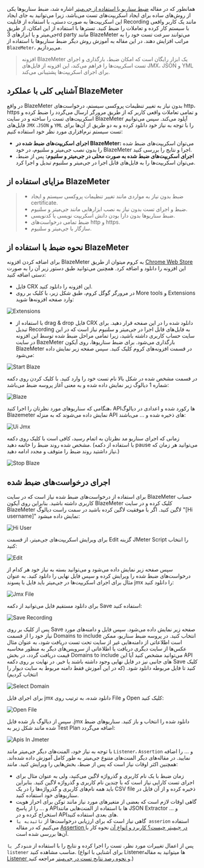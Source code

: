 همانطور که در مقاله [ضبط سناریو با استفاده از جی‌میتر](https://docs.google.com/document/u/0/d/149gUOIHL3N8ffCTiKAk9PWN_7Owww3zlL7ot2b-K0v8/edit) اشاره شد، ضبط سناریوها یکی از روش‌های ساده برای ایجاد اسکریپت‌های تست می‌باشد، زیرا می‌توانید به جای ایجاد این اسکریپت‌ها به صورت دستی، با استفاده از قابلیت Recording مانند یک کاربر واقعی با سیستم کار کرده و تعاملات را ضبط کنید. تسترها با استفاده از این امکان، از طریق جی‌میتر و یا ابزارهای 3rd party مانند BlazeMeter می‌توانند سرعت تست خود را به مراتب افزایش دهند. در این مقاله به آموزش روش دیگر ضبط سناریو‌ها با استفاده از `BlazeMeter`، می‌پردازیم. 

> افزونه BlazeMeter یک ابزار رایگان است که امکان ضبط، بارگذاری و اجرای تست اسکریپت‌ها را فراهم می‌کند، این افزونه از فایل‌های JMX، JSON و YML برای اجرای اسکریپت‌ها پشتیبانی می‌کند.

## آشنایی کلی با عملکرد BlazeMeter
در واقع BlazeMeter بدون نیاز به تغییر تنظیمات پروکسی سیستم، درخواست‌های http، https و تمامی تعاملات واقعی کاربر که از طریق مرورگر ارسال می‌گردد را ضبط کرده و اسکریپت‌های تست را ساخته و در سایت BlazeMeter آپلود می‌کند. سپس می‌توانیم فایل‌های `JMX` ،`JSON` و `YML` را با توجه به نیاز خود دانلود کرده و به دو طریق از آن‌ها برای تست سیستم نرم‌افزاری مورد نظر خود استفاده کنیم:
* **اجرای اسکریپت‌های ضبط شده در BlazeMeter:** می‌توان اسکریپت‌های ضبط شده را بدون نصب جی‌میتر و سلنیوم، در خود BlazeMeter اجرا و نتایج را بررسی کنید.
* **اجرای اسکریپت‌های ضبط شده به صورت محلی در جی‌میتر و سلنیوم:** پس از ضبط، می‌توان اسکریپت‌ها را به فایل‌های قابل اجرا در جی‌میتر و سلنیوم تبدیل و اجرا کرد.

## مزایای استفاده از BlazeMeter
> * ضبط بدون نیاز به مواردی مانند تغییر تنظیمات پروکسی سیستم و ایجاد certificate.
> * ضبط و اجرای تست بدون نیاز به نصب ابزارهایی مانند جی‌میتر و سلنیوم.
> * ضبط سناریوها بدون دارا بودن دانش اسکریپت نویسی یا کدنویسی.
> * ضبط تمامی درخواست‌های http و https.
> * سازگار با جی‌میتر و سلنیوم.

## نحوه ضبط با استفاده از BlazeMeter
برای اضافه کردن افزونه BlazeMeter به کروم میتوان از طریق [Chrome Web Store](https://chrome.google.com/webstore/detail/blazemeter-the-continuous/mbopgmdnpcbohhpnfglgohlbhfongabi) این افزونه را دانلود و اضافه کرد. همچنین می‌توانید طبق دستور زیر آن را به صورت دستی اضافه کنید:
* فایل CRX این افزونه را دانلود کنید.
* در مرورگر گوگل کروم، طبق شکل زیر، با کلیک بر روی More tools و Extensions وارد صفحه افزونه‌ها شوید:

 ![Extensions](./resources/extensions.png?raw=true "Extensions")
 
* با استفاده از drag & drop فایل CRX دانلود شده را در این صفحه قرار دهید.
برای تبدیل Recording به فایل‌های قابل اجرا در جی‌میتر و سلنیوم نیاز است که در این سایت حساب کاربری داشته باشید، زیرا تمامی مراحل ضبط شده توسط این افزونه در سایت BazeMeter بارگذاری می‌شود. 
برای ضبط سناریوها، روی آیکون BlazeMeter در قسمت افزونه‌های کروم کلیک کنید. سپس صفحه زیر نمایش داده می‌شود:

![Start Blaze](./resources/start-blaze.png?raw=true "Start Blaze")

در قسمت مشخص شده در شکل بالا نام تست خود را وارد کنید.
با کلیک کردن روی دکمه شماره 1 دیالوگ زیر نمایش داده شده و به معنی آغاز پروسه ضبط می‌باشد:

![Blaze](./resources/blaze.png?raw=true "Blaze")

هنگامی که سناریوهای مورد نظرتان را اجرا کنید، API‌ها رکورد شده و اعدادی در دیالوگ Blazemeter نمایش داده می‌شوند که به منزله API های ذخیره شده و … می‌باشند:

![Ui Jmx](./resources/ui-jmx.png?raw=true "Ui Jmx")

زمانی که اجرای سناریو مد نظرتان به اتمام رسید، کافی است با کلیک روی دکمه مشخص شده روند ضبط را خاتمه دهید. (با استفاده از دکمه pause می‌توانید هر زمان که نیاز داشتید روند ضبط را متوقف و مجدد ادامه دهید.)

![Stop Blaze](./resources/stop-blaze.png?raw=true "Stop Blaze")

## اجرای درخواست‌های ضبط شده
برای استفاده از درخواست‌های ضبط شده نیاز است که در سایت BlazeMeter حساب کاربری داشته باشید. بنابراین روی آیکون BlazeMeter کلیک کرده و در سایت BlazeMeter لاگین کنید. اگر با موفقیت لاگین کرده باشید در سمت راست دیالوگ "[Hi username]" نمایش داده میشود:

![Hi User](./resources/hi-user.png?raw=true "Hi User")

 برای ویرایش اسکریپت‌های جی‌میتر، از قسمت Edit گزینه JMeter Script را انتخاب کنید:
 
 
![Edit](./resources/edit.png?raw=true "Edit")

سپس صفحه زیر نمایش داده می‌شود و می‌توانید بسته به نیاز خود هر کدام از درخواست‌های ضبط شده را ویرایش کرده و سپس فایل نهایی را دانلود کنید. به عنوان مثال برای اجرای اسکریپت‌ها در جی‌میتر باید فایل با پسوند jmx را دانلود کنید:


![Jmx File](./resources/jmx-file.png?raw=true "Jmx File")

برای دانلود مستقیم فایل می‌توانید از دکمه Save استفاده کنید:

![Save Recording](./resources/save_recording.png?raw=true "Save Recording")

پس از کلیک بر روی Save صفحه زیر نمایش داده می‌شود. سپس فایل و دامنه‌های مورد نیاز خود را از قسمت Domains to include انتخاب کنید. در پروسه ضبط سناریو، ممکن است اطلاعاتی از دامنه‌هایی غیر از سایت تحت تست دریافت شود، به عنوان مثال عکس‌ها از سایت دیگری دریافت یا اطلاعاتی از سرویس‌های دیگر به منظور محاسبه قیمت دریافت گردد، در بخش Domains to include می‌توانید مشخص کنید آیا این API های جانبی نیز در فایل نهایی وجود داشته باشند یا خیر. در نهایت بر روی دکمه Save کلیک کنید تا فایل مربوطه دانلود شود. (که در این آموزش فقط دامنه مربوط به سایت دیوار را انتخاب کردیم)

![Select Domain](./resources/select-domain.png?raw=true "Select Domain")

برای اجرای فایل jmx دانلود شده، به ترتیب روی File و Open کلیک کنید:

![Open File](./resources/open-file.png?raw=true "Open File")

سپس از دیالوگ باز شده فایل .jmx دانلود شده را انتخاب و باز کنید. سناریوهای ضبط شده مانند شکل زیر به Test Plan اضافه می‌گردد:

![Apis In Jmeter](./resources/apis-in-jmeter.png?raw=true "Apis In Jmeter")

با توجه به نیاز خود، المنت‌های دیگر جی‌میتر مانند `Listener`، `Assertion` و … را اضافه نمایید. در مقاله‌های دیگر المنت‌های متنوع جی‌میتر به طور کامل آموزش داده شده‌اند.
همچنین اکثر اوقات نیاز است که پس از ضبط، بخش‌هایی را ویرایش کنید. مانند:
* زمان ضبط با یک نام کاربری و گذرواژه لاگین می‌کنید، ولی به عنوان مثال برای اجرای تست کارایی نیاز است که با چندین نام کاربری و گذرواژه لاگین کنید. بنابراین باید همه نام‌های کاربری و گذرواژه‌ها را در یک CSV file ذخیره کرده و از آن فایل در سناریوهای خود استفاده کنید.
* گاهی اوقات لازم است که بعضی از متغیرهای مورد نیاز مانند توکن برای احراز هویت و ... را از پاسخ API‌ها با استفاده از المنت‌هایی مانند JSON Extractor و … استخراج کرده و در API‌های بعدی استفاده کنید.
* گاهی نیاز است که برای ارزیابی درخواست‌ها از `تائیدیه یا asserion` استفاده می‌کنیم که در مقاله [Assertion در جیمیتر چیست؟ کاربرد و انواع آن](https://docs.google.com/document/d/1F-lnAk39PhjXq0BPixJWqBttR6cru4zG-o73oXKbLws/edit) نحوه کار با آن‌ها بررسی شده است.
 
پس از اعمال تغییرات مورد نظر، تست را اجرا کرده و نتایج را با استفاده از `شنودگر یا listener‌` مناسب مشاهده کنید. (برای آشنایی با انواع Listener‌ها میتوانید به مقاله [Listener و نحوه رصد نتایج تست در جی‌میتر](https://docs.google.com/document/d/14MUDuvP3imKOGwTtZx0IYw2xaiKFYOX1JiiR1O_V234/edit#heading=h.lw4gy2pexw25) مراجعه کنید.)
